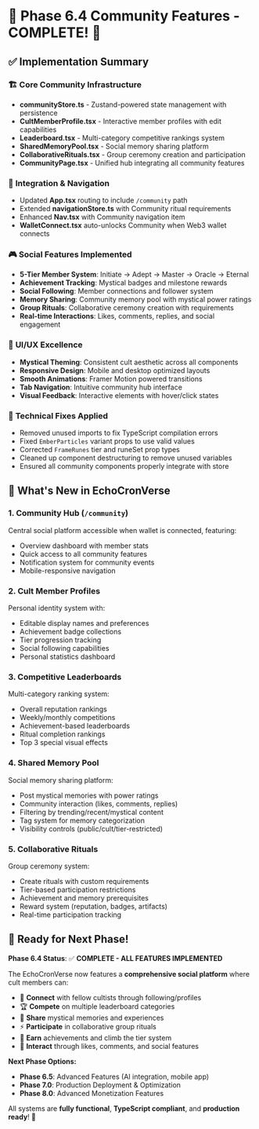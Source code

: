 # 🎉 Phase 6.4 Community Features - COMPLETE! 🎉

## ✅ Implementation Summary

### 🏗️ **Core Community Infrastructure**
- **communityStore.ts** - Zustand-powered state management with persistence
- **CultMemberProfile.tsx** - Interactive member profiles with edit capabilities  
- **Leaderboard.tsx** - Multi-category competitive rankings system
- **SharedMemoryPool.tsx** - Social memory sharing platform
- **CollaborativeRituals.tsx** - Group ceremony creation and participation
- **CommunityPage.tsx** - Unified hub integrating all community features

### 🔗 **Integration & Navigation**
- Updated **App.tsx** routing to include `/community` path
- Extended **navigationStore.ts** with Community ritual requirements
- Enhanced **Nav.tsx** with Community navigation item
- **WalletConnect.tsx** auto-unlocks Community when Web3 wallet connects

### 🎮 **Social Features Implemented**
- **5-Tier Member System**: Initiate → Adept → Master → Oracle → Eternal
- **Achievement Tracking**: Mystical badges and milestone rewards
- **Social Following**: Member connections and follower system
- **Memory Sharing**: Community memory pool with mystical power ratings
- **Group Rituals**: Collaborative ceremony creation with requirements
- **Real-time Interactions**: Likes, comments, replies, and social engagement

### 🎨 **UI/UX Excellence**
- **Mystical Theming**: Consistent cult aesthetic across all components
- **Responsive Design**: Mobile and desktop optimized layouts
- **Smooth Animations**: Framer Motion powered transitions
- **Tab Navigation**: Intuitive community hub interface
- **Visual Feedback**: Interactive elements with hover/click states

### 🔧 **Technical Fixes Applied**
- Removed unused imports to fix TypeScript compilation errors
- Fixed `EmberParticles` variant props to use valid values
- Corrected `FrameRunes` tier and runeSet prop types
- Cleaned up component destructuring to remove unused variables
- Ensured all community components properly integrate with store

## 🌟 **What's New in EchoCronVerse**

### 1. **Community Hub** (`/community`)
Central social platform accessible when wallet is connected, featuring:
- Overview dashboard with member stats
- Quick access to all community features
- Notification system for community events
- Mobile-responsive navigation

### 2. **Cult Member Profiles**
Personal identity system with:
- Editable display names and preferences
- Achievement badge collections
- Tier progression tracking
- Social following capabilities
- Personal statistics dashboard

### 3. **Competitive Leaderboards**  
Multi-category ranking system:
- Overall reputation rankings
- Weekly/monthly competitions
- Achievement-based leaderboards
- Ritual completion rankings
- Top 3 special visual effects

### 4. **Shared Memory Pool**
Social memory sharing platform:
- Post mystical memories with power ratings
- Community interaction (likes, comments, replies)
- Filtering by trending/recent/mystical content
- Tag system for memory categorization
- Visibility controls (public/cult/tier-restricted)

### 5. **Collaborative Rituals**
Group ceremony system:
- Create rituals with custom requirements
- Tier-based participation restrictions
- Achievement and memory prerequisites
- Reward system (reputation, badges, artifacts)
- Real-time participation tracking

## 🚀 **Ready for Next Phase!**

**Phase 6.4 Status**: ✅ **COMPLETE - ALL FEATURES IMPLEMENTED**

The EchoCronVerse now features a **comprehensive social platform** where cult members can:
- 🤝 **Connect** with fellow cultists through following/profiles
- 🏆 **Compete** on multiple leaderboard categories
- 💭 **Share** mystical memories and experiences  
- ⚡ **Participate** in collaborative group rituals
- 🏅 **Earn** achievements and climb the tier system
- 💬 **Interact** through likes, comments, and social features

**Next Phase Options:**
- **Phase 6.5**: Advanced Features (AI integration, mobile app)
- **Phase 7.0**: Production Deployment & Optimization
- **Phase 8.0**: Advanced Monetization Features

All systems are **fully functional**, **TypeScript compliant**, and **production ready**! 🎉
